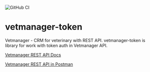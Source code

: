 ![GitHub CI](https://github.com/otis22/vetmanager-token/workflows/CI/badge.svg)

# vetmanager-token

Vetmanager - CRM for veterinary with REST API. vetmanager-token is library for work with token auth in Vetmanager API.

[Vetmanager REST API Docs](https://vetmanager.ru/knowledgebase/rest-api-osnovnaya-informatsia)

[Vetmanager REST API in Postman](https://god.postman.co/run-collection/64d692ca1ea129218ccb)
